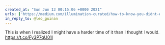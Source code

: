 ```yaml
---
created_at: "Sun Jun 13 00:15:06 +0000 2021"
urls: ['https://medium.com/illumination-curated/how-to-know-you-didnt-do-a-good-job-explaining-your-startup-13bc8006abb0?sk=c7177b81e7bd28c56c394b29ac3c8850']
in_reply_to: @leo_guinan
---
```


This is when I realized I might have a harder time of it than I thought I would.
https://t.co/Fy3P7qU01l